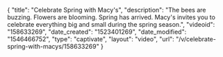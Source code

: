 {
    "title": "Celebrate Spring with Macy's",
    "description": "The bees are buzzing. Flowers are blooming. Spring has arrived. Macy's invites you to celebrate everything big and small during the spring season.",
    "videoid": "158633269",
    "date_created": "1523401269",
    "date_modified": "1546466752",
    "type": "captivate",
    "layout": "video",
    "url": "\/v\/celebrate-spring-with-macys\/158633269"
}